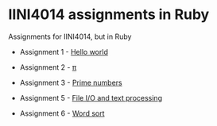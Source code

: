 # IINI4014 assignments in Ruby
Assignments for IINI4014, but in Ruby

* Assignment 1 - [Hello world](/oving1/oving1.rb)

* Assignment 2 - [π](/oving2/oving2.rb)

* Assignment 3 - [Prime numbers](/oving3/oving3.rb)

* Assignment 5 - [File I/O and text processing](/oving5/oving5.rb)

* Assignment 6 - [Word sort](/oving6/oving6.rb)
